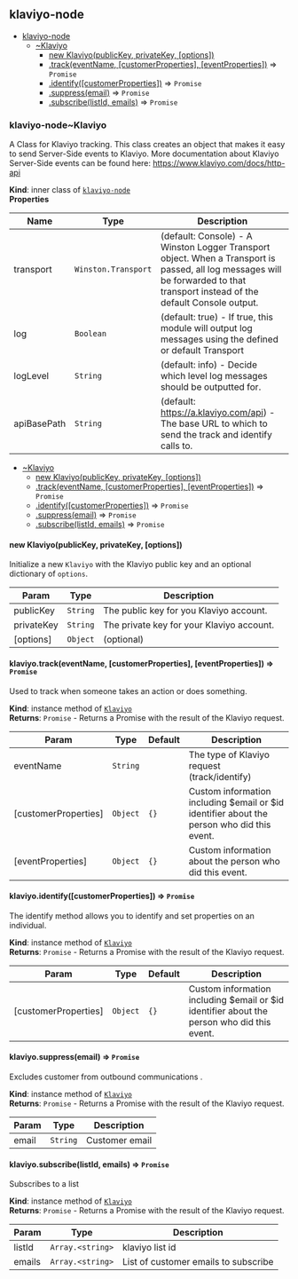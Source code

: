 <a name="module_klaviyo-node"></a>

## klaviyo-node

* [klaviyo-node](#module_klaviyo-node)
    * [~Klaviyo](#module_klaviyo-node..Klaviyo)
        * [new Klaviyo(publicKey, privateKey, [options])](#new_module_klaviyo-node..Klaviyo_new)
        * [.track(eventName, [customerProperties], [eventProperties])](#module_klaviyo-node..Klaviyo+track) ⇒ <code>Promise</code>
        * [.identify([customerProperties])](#module_klaviyo-node..Klaviyo+identify) ⇒ <code>Promise</code>
        * [.suppress(email)](#module_klaviyo-node..Klaviyo+suppress) ⇒ <code>Promise</code>
        * [.subscribe(listId, emails)](#module_klaviyo-node..Klaviyo+subscribe) ⇒ <code>Promise</code>

<a name="module_klaviyo-node..Klaviyo"></a>

### klaviyo-node~Klaviyo
A Class for Klaviyo tracking. This class creates an object that
makes it easy to send Server-Side events to Klaviyo. More
documentation about Klaviyo Server-Side events can be found
here: https://www.klaviyo.com/docs/http-api

**Kind**: inner class of [<code>klaviyo-node</code>](#module_klaviyo-node)  
**Properties**

| Name | Type | Description |
| --- | --- | --- |
| transport | <code>Winston.Transport</code> | (default: Console) - A       Winston Logger Transport object. When a Transport is passed, all       log messages will be forwarded to that transport instead of the       default Console output. |
| log | <code>Boolean</code> | (default: true) - If true, this module       will output log messages using the defined or default Transport |
| logLevel | <code>String</code> | (default: info) - Decide which level       log messages should be outputted for. |
| apiBasePath | <code>String</code> | (default: https://a.klaviyo.com/api) -       The base URL to which to send the track and identify calls to. |


* [~Klaviyo](#module_klaviyo-node..Klaviyo)
    * [new Klaviyo(publicKey, privateKey, [options])](#new_module_klaviyo-node..Klaviyo_new)
    * [.track(eventName, [customerProperties], [eventProperties])](#module_klaviyo-node..Klaviyo+track) ⇒ <code>Promise</code>
    * [.identify([customerProperties])](#module_klaviyo-node..Klaviyo+identify) ⇒ <code>Promise</code>
    * [.suppress(email)](#module_klaviyo-node..Klaviyo+suppress) ⇒ <code>Promise</code>
    * [.subscribe(listId, emails)](#module_klaviyo-node..Klaviyo+subscribe) ⇒ <code>Promise</code>

<a name="new_module_klaviyo-node..Klaviyo_new"></a>

#### new Klaviyo(publicKey, privateKey, [options])
Initialize a new `Klaviyo` with the Klaviyo public key and an
optional dictionary of `options`.


| Param | Type | Description |
| --- | --- | --- |
| publicKey | <code>String</code> | The public key for you Klaviyo account. |
| privateKey | <code>String</code> | The private key for your Klaviyo account. |
| [options] | <code>Object</code> | (optional) |

<a name="module_klaviyo-node..Klaviyo+track"></a>

#### klaviyo.track(eventName, [customerProperties], [eventProperties]) ⇒ <code>Promise</code>
Used to track when someone takes an action or does something.

**Kind**: instance method of [<code>Klaviyo</code>](#module_klaviyo-node..Klaviyo)  
**Returns**: <code>Promise</code> - Returns a Promise with the result of the Klaviyo
    request.  

| Param | Type | Default | Description |
| --- | --- | --- | --- |
| eventName | <code>String</code> |  | The type of Klaviyo request (track/identify) |
| [customerProperties] | <code>Object</code> | <code>{}</code> | Custom information     including $email or $id identifier about the person     who did this event. |
| [eventProperties] | <code>Object</code> | <code>{}</code> | Custom information about the person who did this event. |

<a name="module_klaviyo-node..Klaviyo+identify"></a>

#### klaviyo.identify([customerProperties]) ⇒ <code>Promise</code>
The identify method allows you to identify and set properties on
an individual.

**Kind**: instance method of [<code>Klaviyo</code>](#module_klaviyo-node..Klaviyo)  
**Returns**: <code>Promise</code> - Returns a Promise with the result of the Klaviyo
    request.  

| Param | Type | Default | Description |
| --- | --- | --- | --- |
| [customerProperties] | <code>Object</code> | <code>{}</code> | Custom information     including $email or $id identifier about the person     who did this event. |

<a name="module_klaviyo-node..Klaviyo+suppress"></a>

#### klaviyo.suppress(email) ⇒ <code>Promise</code>
Excludes customer from outbound communications .

**Kind**: instance method of [<code>Klaviyo</code>](#module_klaviyo-node..Klaviyo)  
**Returns**: <code>Promise</code> - Returns a Promise with the result of the Klaviyo
    request.  

| Param | Type | Description |
| --- | --- | --- |
| email | <code>String</code> | Customer email |

<a name="module_klaviyo-node..Klaviyo+subscribe"></a>

#### klaviyo.subscribe(listId, emails) ⇒ <code>Promise</code>
Subscribes to a list

**Kind**: instance method of [<code>Klaviyo</code>](#module_klaviyo-node..Klaviyo)  
**Returns**: <code>Promise</code> - Returns a Promise with the result of the Klaviyo
    request.  

| Param | Type | Description |
| --- | --- | --- |
| listId | <code>Array.&lt;string&gt;</code> | klaviyo list id |
| emails | <code>Array.&lt;string&gt;</code> | List of customer emails to subscribe |

